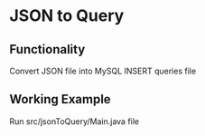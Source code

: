 # JSON to Query


## Functionality

Convert JSON file into MySQL INSERT queries file



## Working Example

Run src/jsonToQuery/Main.java file
